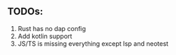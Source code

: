 ## TODOs:

1. Rust has no dap config
1. Add kotlin support
1. JS/TS is missing everything except lsp and neotest
